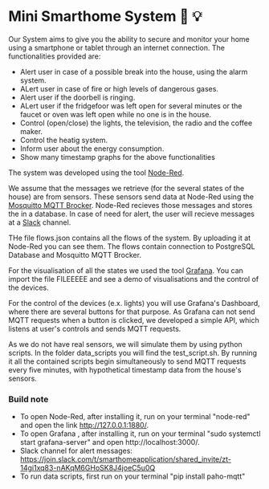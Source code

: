 # Mini Smarthome System :iphone: :bulb:

Our System aims to give you the ability to secure and monitor your home using a smartphone or tablet through an internet connection. The functionalities provided are:
* Alert user in case of a possible break into the house, using the alarm system.
* ALert user in case of fire or high levels of dangerous gases.
* Alert user if the doorbell is ringing.
* ALert user if the fridgefoor was left open for several minutes or the faucet or oven was left open while no one is in the house.
* Control (open/close) the lights, the television, the radio and the coffee maker.
* Control the heatig system.
* Inform user about the energy consumption.
* Show many timestamp graphs for the above functionalities

The system was developed using the tool [Node-Red](https://nodered.org/). 

We assume that the messages we retrieve (for the several states of the house) are from sensors. These sensors send data at Node-Red using the [Mosquitto MQTT Brocker](https://mosquitto.org/). Node-Red recieves those messages and stores the in a database. In case of need for alert, the user will recieve messages at a [Slack](https://slack.com/) channel. 

THe file flows.json contains all the flows of the system. By uploading it at Node-Red you can see them. The flows contain connection to PostgreSQL Database and Mosquitto MQTT Brocker.

For the visualisation of all the states we used the tool [Grafana](https://grafana.com/). You can import the file FILEEEEE and see a demo of visualisations and the control of the devices.

For the control of the devices (e.x. lights) you will use Grafana's Dashboard, where there are several buttons for that purpose. As Grafana can not send MQTT requests when a button is clicked, we developed a simple API, which listens at user's controls and sends MQTT requests.

As we do not have real sensors, we will simulate them by using python scripts. In the folder data_scripts you will find the test_script.sh. By running it all the contained scripts begin simultaneously to send MQTT requests every five minutes, with hypothetical timestamp data from the house's sensors.  

### Build note 
* To open Node-Red, after installing it, run on your terminal "node-red" and open the link http://127.0.0.1:1880/.
* To open Grafana , after installing it, run on your terminal "sudo systemctl start grafana-server" and open http://localhost:3000/.
* Slack channel for alert messages: https://join.slack.com/t/smarthomeapplication/shared_invite/zt-14gi1xq83-nAKqM6GHoSK8J4joeC5u0Q
* To run data scripts, first run on your terminal "pip install paho-mqtt"
